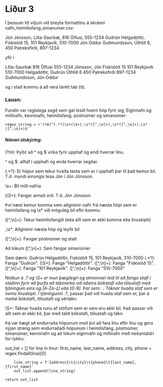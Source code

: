 # Liður 3 
Í þessum lið viljum við breyta formattinu á skránni nafn_heimilisfang_simanumer.csv:

Jón Jónsson, Litla-Saurbæ, 816 Ölfusi, 555-1234
Guðrún Helgadóttir, Fiskislóð 15, 101 Reykjavík, 510-7000
Jón Oddur Guðmundsson, Úthlíð 6, 450 Patreksfirði, 897-1234

yfir í

Litla-Saurbæ	816 Ölfusi	555-1234	Jónsson, Jón
Fiskislóð 15	101 Reykjavík	510-7000	Helgadóttir, Guðrún
Úthlíð 6	450 Patreksfirði	897-1234	Guðmundsson, Jón Oddur

og í stað kommu á að vera lárétt tab (\t). 

### Lausn: 

Fundin var reglulega segð sem gat lesið hvern hóp fyrir sig; Eiginnafn og millinafn, kenninafn, heimilisfang, póstnúmer og símanúmer:  

    regex_string = r'(?m)^(.*?)\s+(\S+),\s*([^,\n]+),\s*([^,\n]+),\s*([^,\n]+)$'

##### Nánari útskýring: 
(?m): Þýðir að ^ og $ virka fyrir upphaf og endi hverrar línu. 

^ og $: alltaf í upphafi og enda hverrar segðar. 

(.*?): Er hópur sem tekur hvaða texta sem er í upphafi þar til það kemur bil. T.d. myndi einungis lesa Jón í Jón Jónsson. 

\s+: Bil milli nafna 

(\S+): Fangar annað orð. T.d. Jón Jónsson

Því næst kemur komma sem aðgreinir nafn frá næsta hópi sem er heimilisfang og \s* við möguleg bil eftir kommu 

([^,\n]+): Tekur heimilisfangið (eða allt sem er ekki komma eða línuskipti)

,\s*: Aðgreinir næsta hóp og leyfir bil

([^,\n]+): Fangar póstnúmer og stað 

Að lokum ([^,\n]+): Sem fangar símanúmer

Sem dæmi: Guðrún Helgadóttir, Fiskislóð 15, 101 Reykjavík, 510-7000
(.*?): Fanga "Guðrún".
(\S+): Fanga "Helgadóttir".
([^,\n]+): Fanga "Fiskislóð 15".
([^,\n]+): Fanga "101 Reykjavík".
([^,\n]+): Fanga "510-7000"

Notkun á .*? og \S+ er mun þægilegri og almennari leið til að fanga stafi í staðinn fyrir að þurfa að takmarka við aðeins bókstafi eða tölustafi með tjáningum eins og [A-Za-z] eða [0-9].
Þar sem:
.: Táknar hvaða staf sem er nema línuskipti. 
Í tjáningunni .*?, passar það við hvaða staf sem er, þar á meðal bókstafi, tölustafi og sértákn.

\S+: Táknar hvaða runu af stöfum sem er sem eru ekki bil. Það passar við allt sem er ekki bil, þar með talið bókstafi, tölustafi og tákn.

Þá var hægt að endurraða hópunum með því að fara línu eftir línu og gera nýjan streng sem endurraðaði hópunum í heimilisfang, póstnúmer, símanúmer, kenninafn og að lokum eiginnafn og millinafn með neðantaldri for-lykku:

out_list = []
    for lina in linur:
        first_name, last_name, address, city, phone = regex.findall(lina)[0]

        line_string = f'{address}\t{city}\t{phone}\t{last_name}, {first_name}'
        out_list.append(line_string)

    return out_list

